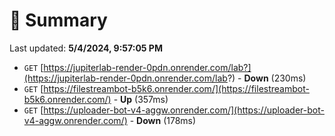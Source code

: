 # 📖 Summary
Last updated: **5/4/2024, 9:57:05 PM**

- `GET` [https://jupiterlab-render-0pdn.onrender.com/lab?](https://jupiterlab-render-0pdn.onrender.com/lab?) - **Down** (230ms)
- `GET` [https://filestreambot-b5k6.onrender.com/](https://filestreambot-b5k6.onrender.com/) - **Up** (357ms)
- `GET` [https://uploader-bot-v4-aggw.onrender.com/](https://uploader-bot-v4-aggw.onrender.com/) - **Down** (178ms)
